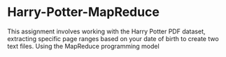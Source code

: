 # Harry-Potter-MapReduce
This assignment involves working with the Harry Potter PDF dataset, extracting specific page ranges based on your date of birth to create two text files. Using the MapReduce programming model
